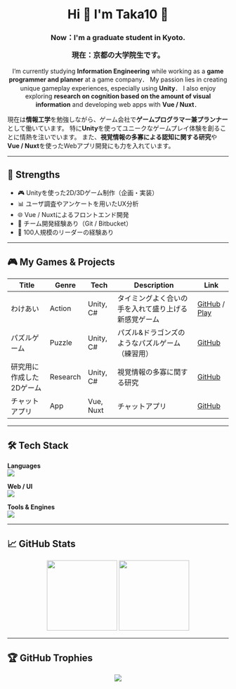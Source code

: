 <h1 align="center">
  Hi 👋 I'm Taka10 🏀
</h1>

<h3 align="center">
  Now：I'm a graduate student in Kyoto.
  
  現在：京都の大学院生です。
</h3>

<p align="center">
  I’m currently studying <strong>Information Engineering</strong> while working as a <strong>game programmer and planner</strong> at a game company．  
  My passion lies in creating unique gameplay experiences, especially using <strong>Unity</strong>．  
  I also enjoy exploring <strong>research on cognition based on the amount of visual information</strong> and developing web apps with <strong>Vue / Nuxt</strong>．

  現在は<strong>情報工学</strong>を勉強しながら、ゲーム会社で<strong>ゲームプログラマー兼プランナー</strong>として働いています。
  特に<strong>Unity</strong>を使ってユニークなゲームプレイ体験を創ることに情熱を注いでいます。
  また、<strong>視覚情報の多寡による認知に関する研究</strong>や<strong>Vue / Nuxt</strong>を使ったWebアプリ開発にも力を入れています。
</p>

---

## 🎯 Strengths

- 🎮 Unityを使った2D/3Dゲーム制作（企画・実装）
- 📊 ユーザ調査やアンケートを用いたUX分析
- 🌐 Vue / Nuxtによるフロントエンド開発
- 🤝 チーム開発経験あり（Git / Bitbucket）
- 🏀 100人規模のリーダーの経験あり

---

## 🎮 My Games & Projects

| Title | Genre | Tech | Description | Link |
|-------|-------|------|-------------|------|
| わけあい | Action | Unity, C# | タイミングよく合いの手を入れて盛り上げる新感覚ゲーム | [GitHub]([https://github.com/taka100822/unity1weekjam](https://github.com/taka100822/Unity1WeekGameJam_1st)) / [Play]([https://your-demo-link.com](https://unityroom.com/games/wakeai)) |
| パズルゲーム | Puzzle | Unity, C# | パズル&ドラゴンズのようなパズルゲーム（練習用）| [GitHub]([https://github.com/taka100822/puzzle-game) |
| 研究用に作成した2Dゲーム | Research | Unity, C# | 視覚情報の多寡に関する研究 | [GitHub]([https://github.com/taka100822/webuxlab](https://github.com/taka100822/Graduation-Study)) |
| チャットアプリ | App | Vue, Nuxt | チャットアプリ | [GitHub]([[https://github.com/taka100822/webuxlab](https://github.com/taka100822/Graduation-Study)](https://github.com/taka100822/puzzlerun](https://github.com/taka100822/chat-app))) |

---

## 🛠 Tech Stack

**Languages**  
![](https://skillicons.dev/icons?i=c,cs,py,java,kotlin)

**Web / UI**  
![](https://skillicons.dev/icons?i=html,css,vue,nuxt,vuetify)

**Tools & Engines**  
![](https://skillicons.dev/icons?i=unity,blender,git,github,bitbucket,vscode,linux)

---

## 📈 GitHub Stats

<p align="center">
  <img src="https://github-readme-stats.vercel.app/api/top-langs/?username=taka100822&theme=chartreuse-dark&exclude_repo=github-readme-stats,anuraghazra.github.io" height="160"/>
  <img src="https://github-readme-stats.vercel.app/api?username=taka100822&show_icons=true&locale=en&theme=chartreuse-dark" height="160"/>
</p>

---

## 🏆 GitHub Trophies

<p align="center">
  <img src="https://github-profile-trophy.vercel.app/?username=taka100822&theme=juicyfresh&no-bg=true" />
</p>
